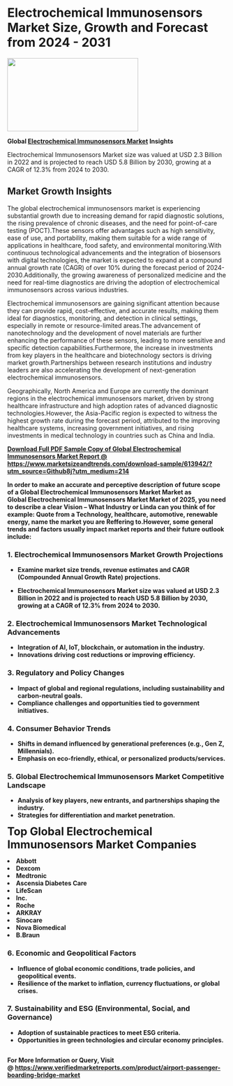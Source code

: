 <H1>Electrochemical Immunosensors Market Size, Growth and Forecast from 2024 - 2031</H1><img class="aligncenter size-medium wp-image-584254" src="https://thirdeyenews.in/wp-content/uploads/2024/09/Global-Market-Research-300x168.jpeg" alt="" width="300" height="168" /><p><strong>Global&nbsp;<a href="https://www.marketsizeandtrends.com/download-sample/613942/?utm_source=Github8j?utm_medium=214">Electrochemical Immunosensors Market</a> Insights</strong></p><p>Electrochemical Immunosensors Market size was valued at USD 2.3 Billion in 2022 and is projected to reach USD 5.8 Billion by 2030, growing at a CAGR of 12.3% from 2024 to 2030.</p><p><h2>Market Growth Insights</h2> <p>The global electrochemical immunosensors market is experiencing substantial growth due to increasing demand for rapid diagnostic solutions, the rising prevalence of chronic diseases, and the need for point-of-care testing (POCT).These sensors offer advantages such as high sensitivity, ease of use, and portability, making them suitable for a wide range of applications in healthcare, food safety, and environmental monitoring.With continuous technological advancements and the integration of biosensors with digital technologies, the market is expected to expand at a compound annual growth rate (CAGR) of over 10% during the forecast period of 2024-2030.Additionally, the growing awareness of personalized medicine and the need for real-time diagnostics are driving the adoption of electrochemical immunosensors across various industries.</p> <p><strong><a href="#"></a></strong></p> <p>Electrochemical immunosensors are gaining significant attention because they can provide rapid, cost-effective, and accurate results, making them ideal for diagnostics, monitoring, and detection in clinical settings, especially in remote or resource-limited areas.The advancement of nanotechnology and the development of novel materials are further enhancing the performance of these sensors, leading to more sensitive and specific detection capabilities.Furthermore, the increase in investments from key players in the healthcare and biotechnology sectors is driving market growth.Partnerships between research institutions and industry leaders are also accelerating the development of next-generation electrochemical immunosensors.</p> <p>Geographically, North America and Europe are currently the dominant regions in the electrochemical immunosensors market, driven by strong healthcare infrastructure and high adoption rates of advanced diagnostic technologies.However, the Asia-Pacific region is expected to witness the highest growth rate during the forecast period, attributed to the improving healthcare systems, increasing government initiatives, and rising investments in medical technology in countries such as China and India.</p> <p><strong><a href="#"></p><p><span class=""><strong>Download Full PDF Sample Copy of Global Electrochemical Immunosensors Market Report</strong> @ <a href="https://www.marketsizeandtrends.com/download-sample/613942/?utm_source=Github8j?utm_medium=214" target="_blank">https://www.marketsizeandtrends.com/download-sample/613942/?utm_source=Github8j?utm_medium=214</a></span></p><p>In order to make an accurate and perceptive description of future scope of a Global&nbsp;Electrochemical Immunosensors Market Market as Global&nbsp;Electrochemical Immunosensors Market Market of 2025, you need to describe a clear Vision &ndash; What Industry or Linda can you think of for example: Quote from a Technology, healthcare, automotive, renewable energy, name the market you are Reffering to.However, some general trends and factors usually impact market reports and their future outlook include:</p><h3>1.&nbsp;<strong>Electrochemical Immunosensors Market Growth Projections</strong></h3><ul><li>Examine market size trends, revenue estimates and CAGR (Compounded Annual Growth Rate) projections.</li><li><p>Electrochemical Immunosensors Market size was valued at USD 2.3 Billion in 2022 and is projected to reach USD 5.8 Billion by 2030, growing at a CAGR of 12.3% from 2024 to 2030.</p></li></ul><h3>2.&nbsp;<strong>Electrochemical Immunosensors Market Technological Advancements</strong></h3><ul><li>Integration of AI, IoT, blockchain, or automation in the industry.</li><li>Innovations driving cost reductions or improving efficiency.</li></ul><h3>3.&nbsp;<strong>Regulatory and Policy Changes</strong></h3><ul><li>Impact of global and regional regulations, including sustainability and carbon-neutral goals.</li><li>Compliance challenges and opportunities tied to government initiatives.</li></ul><h3>4.&nbsp;<strong>Consumer Behavior Trends</strong></h3><ul><li>Shifts in demand influenced by generational preferences (e.g., Gen Z, Millennials).</li><li>Emphasis on eco-friendly, ethical, or personalized products/services.</li></ul><h3>5.&nbsp;<strong>Global Electrochemical Immunosensors Market Competitive Landscape</strong></h3><ul><li>Analysis of key players, new entrants, and partnerships shaping the industry.</li><li>Strategies for differentiation and market penetration.</li></ul><p data-pm-slice="1 1 []"><span style="color: inherit; font-family: inherit; font-size: 25px;">Top Global Electrochemical Immunosensors Market Companies</span></p><div class="" data-test-id=""><p><li>Abbott</li><li> Dexcom</li><li> Medtronic</li><li> Ascensia Diabetes Care</li><li> LifeScan</li><li> Inc.</li><li> Roche</li><li> ARKRAY</li><li> Sinocare</li><li> Nova Biomedical</li><li> B.Braun</li></p></div><h3>6.&nbsp;<strong>Economic and Geopolitical Factors</strong></h3><ul><li>Influence of global economic conditions, trade policies, and geopolitical events.</li><li>Resilience of the market to inflation, currency fluctuations, or global crises.</li></ul><h3>7.&nbsp;<strong>Sustainability and ESG (Environmental, Social, and Governance)</strong></h3><ul><li>Adoption of sustainable practices to meet ESG criteria.</li><li>Opportunities in green technologies and circular economy principles.</li></ul><h2><strong style="font-size: 14px;">For More Information or Query, Visit @&nbsp;</strong><a style="background-color: #ffffff; font-size: 14px;" href="https://www.marketsizeandtrends.com/report/electrochemical-immunosensors-market/" target="_blank">https://www.verifiedmarketreports.com/product/airport-passenger-boarding-bridge-market</a></h2>